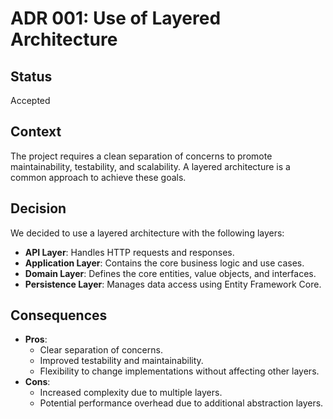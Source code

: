 # ADR 001: Use of Layered Architecture

## Status
Accepted

## Context
The project requires a clean separation of concerns to promote maintainability, testability, and scalability. A layered architecture is a common approach to achieve these goals.

## Decision
We decided to use a layered architecture with the following layers:
- **API Layer**: Handles HTTP requests and responses.
- **Application Layer**: Contains the core business logic and use cases.
- **Domain Layer**: Defines the core entities, value objects, and interfaces.
- **Persistence Layer**: Manages data access using Entity Framework Core.

## Consequences
- **Pros**:
  - Clear separation of concerns.
  - Improved testability and maintainability.
  - Flexibility to change implementations without affecting other layers.
- **Cons**:
  - Increased complexity due to multiple layers.
  - Potential performance overhead due to additional abstraction layers.
